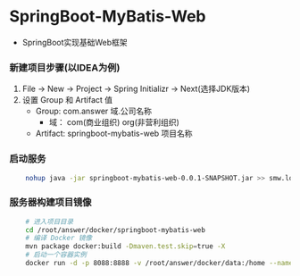 # SpringBoot-MyBatis-Web
  - SpringBoot实现基础Web框架

### 新建项目步骤(以IDEA为例)
  1. File -> New -> Project -> Spring Initializr -> Next(选择JDK版本)
  2. 设置 Group 和 Artifact 值
      - Group: com.answer  域.公司名称
          - 域： com(商业组织) org(非营利组织)
      - Artifact: springboot-mybatis-web    项目名称
          
### 启动服务
```bash
    nohup java -jar springboot-mybatis-web-0.0.1-SNAPSHOT.jar >> smw.log 2>&1 &
``` 
         
### 服务器构建项目镜像
```bash
    # 进入项目目录
    cd /root/answer/docker/springboot-mybatis-web
    # 编译 Docker 镜像
    mvn package docker:build -Dmaven.test.skip=true -X
    # 启动一个容器实例
    docker run -d -p 8088:8888 -v /root/answer/docker/data:/home --name smw IMAGE_ID
```         